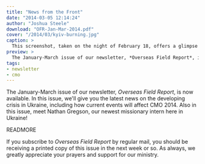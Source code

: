 ```yaml
---
title: "News from the Front"
date: "2014-03-05 12:14:24"
author: "Joshua Steele"
download: "OFR-Jan-Mar-2014.pdf"
cover: "/2014/03/kyiv-burning.jpg"
caption: >
  This screenshot, taken on the night of February 18, offers a glimpse of the violence and turmoil that recently gripped Ukraine’s capital city, Kyiv.
preview: >
  The January-March issue of our newsletter, *Overseas Field Report*, is now available. In this issue, we'll give you the latest news on the developing crisis in Ukraine, including how current events will affect CMO 2014. Also in this issue, meet Nathan Gregson, our newest missionary intern here in Ukraine!
tags:
- newsletter
- cmo
---
```


The January-March issue of our newsletter, *Overseas Field Report*, is now available. In this issue, we'll give you the latest news on the developing crisis in Ukraine, including how current events will affect CMO 2014. Also in this issue, meet Nathan Gregson, our newest missionary intern here in Ukraine!

READMORE

If you subscribe to *Overseas Field Report* by regular mail, you should be receiving a printed copy of this issue in the next week or so. As always, we greatly appreciate your prayers and support for our ministry.
